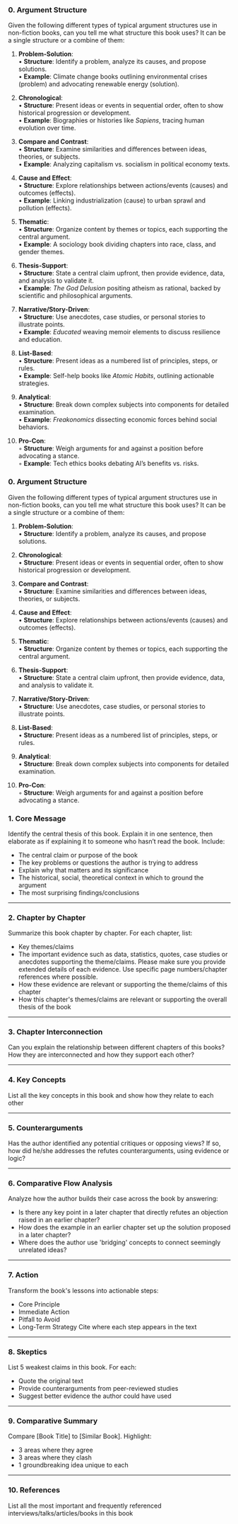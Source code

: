 
### 0. Argument Structure

Given the following different types of typical argument structures use in non-fiction books, can you tell me what structure this book uses? It can be a single structure or a combine of them:

1. **Problem-Solution**:  
   • **Structure**: Identify a problem, analyze its causes, and propose solutions.  
   • **Example**: Climate change books outlining environmental crises (problem) and advocating renewable energy (solution).

2. **Chronological**:  
   • **Structure**: Present ideas or events in sequential order, often to show historical progression or development.  
   • **Example**: Biographies or histories like *Sapiens*, tracing human evolution over time.

3. **Compare and Contrast**:  
   • **Structure**: Examine similarities and differences between ideas, theories, or subjects.  
   • **Example**: Analyzing capitalism vs. socialism in political economy texts.

4. **Cause and Effect**:  
   • **Structure**: Explore relationships between actions/events (causes) and outcomes (effects).  
   • **Example**: Linking industrialization (cause) to urban sprawl and pollution (effects).

5. **Thematic**:  
   • **Structure**: Organize content by themes or topics, each supporting the central argument.  
   • **Example**: A sociology book dividing chapters into race, class, and gender themes.

6. **Thesis-Support**:  
   • **Structure**: State a central claim upfront, then provide evidence, data, and analysis to validate it.  
   • **Example**: *The God Delusion* positing atheism as rational, backed by scientific and philosophical arguments.

7. **Narrative/Story-Driven**:  
   • **Structure**: Use anecdotes, case studies, or personal stories to illustrate points.  
   • **Example**: *Educated* weaving memoir elements to discuss resilience and education.

8. **List-Based**:  
   • **Structure**: Present ideas as a numbered list of principles, steps, or rules.  
   • **Example**: Self-help books like *Atomic Habits*, outlining actionable strategies.

9. **Analytical**:  
   • **Structure**: Break down complex subjects into components for detailed examination.  
   • **Example**: *Freakonomics* dissecting economic forces behind social behaviors.

10. **Pro-Con**:  
    ◦ **Structure**: Weigh arguments for and against a position before advocating a stance.  
    ◦ **Example**: Tech ethics books debating AI’s benefits vs. risks.

### 0. Argument Structure

Given the following different types of typical argument structures use in non-fiction books, can you tell me what structure this book uses? It can be a single structure or a combine of them:

1. **Problem-Solution**:  
   • **Structure**: Identify a problem, analyze its causes, and propose solutions.  

2. **Chronological**:  
   • **Structure**: Present ideas or events in sequential order, often to show historical progression or development.  

3. **Compare and Contrast**:  
   • **Structure**: Examine similarities and differences between ideas, theories, or subjects.  

4. **Cause and Effect**:  
   • **Structure**: Explore relationships between actions/events (causes) and outcomes (effects).  

5. **Thematic**:  
   • **Structure**: Organize content by themes or topics, each supporting the central argument.  

6. **Thesis-Support**:  
   • **Structure**: State a central claim upfront, then provide evidence, data, and analysis to validate it.  

7. **Narrative/Story-Driven**:  
   • **Structure**: Use anecdotes, case studies, or personal stories to illustrate points.  

8. **List-Based**:  
   • **Structure**: Present ideas as a numbered list of principles, steps, or rules.  

9. **Analytical**:  
   • **Structure**: Break down complex subjects into components for detailed examination.  

10. **Pro-Con**:  
    ◦ **Structure**: Weigh arguments for and against a position before advocating a stance.  

### 1. Core Message

Identify the central thesis of this book. Explain it in one sentence, then elaborate as if explaining it to someone who hasn’t read the book. Include:
* The central claim or purpose of the book
* The key problems or questions the author is trying to address
* Explain why that matters and its significance
* The historical, social, theoretical context in which to ground the argument
* The most surprising findings/conclusions

---
### 2. Chapter by Chapter

Summarize this book chapter by chapter. For each chapter, list:
* Key themes/claims
* The important evidence such as data, statistics, quotes, case studies or anecdotes supporting the theme/claims. Please make sure you provide extended details of each evidence. Use specific page numbers/chapter references where possible.
* How these evidence are relevant or supporting the theme/claims of this chapter
* How this chapter's themes/claims are relevant or supporting the overall thesis of the book

---
### 3. Chapter Interconnection  

Can you explain the relationship between different chapters of this books? How they are interconnected and how they support each other?

---
### 4. Key Concepts

List all the key concepts in this book and show how they relate to each other

---
### 5. Counterarguments

Has the author identified any potential critiques or opposing views? If so, how did he/she addresses the refutes counterarguments, using evidence or logic?

---
### 6. Comparative Flow Analysis  

Analyze how the author builds their case across the book by answering:  

* Is there any key point in a later chapter that directly refutes an objection raised in an earlier chapter?
* How does the example in an earlier chapter set up the solution proposed in a later chapter?  
* Where does the author use 'bridging' concepts to connect seemingly unrelated ideas?

---
### 7. Action

Transform the book's lessons into actionable steps:  
* Core Principle 
* Immediate Action 
* Pitfall to Avoid   
* Long-Term Strategy
Cite where each step appears in the text

---
### 8. Skeptics

List 5 weakest claims in this book. For each:
* Quote the original text  
* Provide counterarguments from peer-reviewed studies  
* Suggest better evidence the author could have used

---
### 9. Comparative Summary

Compare [Book Title] to [Similar Book]. Highlight:
* 3 areas where they agree  
* 3 areas where they clash  
* 1 groundbreaking idea unique to each

---

### 10. References

List all the most important and frequently referenced interviews/talks/articles/books in this book